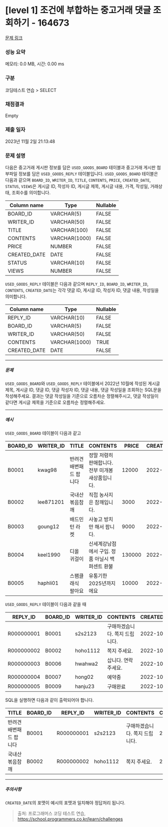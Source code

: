 # [level 1] 조건에 부합하는 중고거래 댓글 조회하기 - 164673 

[문제 링크](https://school.programmers.co.kr/learn/courses/30/lessons/164673) 

### 성능 요약

메모리: 0.0 MB, 시간: 0.00 ms

### 구분

코딩테스트 연습 > SELECT

### 채점결과

Empty

### 제출 일자

2023년 11월 2일 21:13:48

### 문제 설명

<p>다음은 중고거래 게시판 정보를 담은 <code>USED_GOODS_BOARD</code> 테이블과 중고거래 게시판 첨부파일 정보를 담은 <code>USED_GOODS_REPLY</code> 테이블입니다. <code>USED_GOODS_BOARD</code> 테이블은 다음과 같으며 <code>BOARD_ID</code>, <code>WRITER_ID</code>, <code>TITLE</code>, <code>CONTENTS</code>, <code>PRICE</code>, <code>CREATED_DATE</code>, <code>STATUS</code>, <code>VIEWS</code>은 게시글 ID, 작성자 ID, 게시글 제목, 게시글 내용, 가격, 작성일, 거래상태, 조회수를 의미합니다.</p>
<table class="table">
        <thead><tr>
<th>Column name</th>
<th>Type</th>
<th>Nullable</th>
</tr>
</thead>
        <tbody><tr>
<td>BOARD_ID</td>
<td>VARCHAR(5)</td>
<td>FALSE</td>
</tr>
<tr>
<td>WRITER_ID</td>
<td>VARCHAR(50)</td>
<td>FALSE</td>
</tr>
<tr>
<td>TITLE</td>
<td>VARCHAR(100)</td>
<td>FALSE</td>
</tr>
<tr>
<td>CONTENTS</td>
<td>VARCHAR(1000)</td>
<td>FALSE</td>
</tr>
<tr>
<td>PRICE</td>
<td>NUMBER</td>
<td>FALSE</td>
</tr>
<tr>
<td>CREATED_DATE</td>
<td>DATE</td>
<td>FALSE</td>
</tr>
<tr>
<td>STATUS</td>
<td>VARCHAR(10)</td>
<td>FALSE</td>
</tr>
<tr>
<td>VIEWS</td>
<td>NUMBER</td>
<td>FALSE</td>
</tr>
</tbody>
      </table>
<p><code>USED_GOODS_REPLY</code> 테이블은 다음과 같으며 <code>REPLY_ID</code>, <code>BOARD_ID</code>, <code>WRITER_ID</code>, <code>CONTENTS</code>, <code>CREATED_DATE</code>는 각각 댓글 ID, 게시글 ID, 작성자 ID, 댓글 내용, 작성일을 의미합니다.</p>
<table class="table">
        <thead><tr>
<th>Column name</th>
<th>Type</th>
<th>Nullable</th>
</tr>
</thead>
        <tbody><tr>
<td>REPLY_ID</td>
<td>VARCHAR(10)</td>
<td>FALSE</td>
</tr>
<tr>
<td>BOARD_ID</td>
<td>VARCHAR(5)</td>
<td>FALSE</td>
</tr>
<tr>
<td>WRITER_ID</td>
<td>VARCHAR(50)</td>
<td>FALSE</td>
</tr>
<tr>
<td>CONTENTS</td>
<td>VARCHAR(1000)</td>
<td>TRUE</td>
</tr>
<tr>
<td>CREATED_DATE</td>
<td>DATE</td>
<td>FALSE</td>
</tr>
</tbody>
      </table>
<hr>

<h5>문제</h5>

<p><code>USED_GOODS_BOARD</code>와 <code>USED_GOODS_REPLY</code> 테이블에서 2022년 10월에 작성된 게시글 제목, 게시글  ID, 댓글 ID, 댓글 작성자 ID, 댓글 내용, 댓글 작성일을 조회하는 SQL문을 작성해주세요. 결과는 댓글 작성일을 기준으로 오름차순 정렬해주시고, 댓글 작성일이 같다면 게시글  제목을 기준으로 오름차순 정렬해주세요.</p>

<hr>

<h5>예시</h5>

<p><code>USED_GOODS_BOARD</code> 테이블이 다음과 같고</p>
<table class="table">
        <thead><tr>
<th>BOARD_ID</th>
<th>WRITER_ID</th>
<th>TITLE</th>
<th>CONTENTS</th>
<th>PRICE</th>
<th>CREATED_DATE</th>
<th>STATUS</th>
<th>VIEWS</th>
</tr>
</thead>
        <tbody><tr>
<td>B0001</td>
<td>kwag98</td>
<td>반려견 배변패드 팝니다</td>
<td>정말 저렴히 판매합니다. 전부 미개봉 새상품입니다.</td>
<td>12000</td>
<td>2022-10-01</td>
<td>DONE</td>
<td>250</td>
</tr>
<tr>
<td>B0002</td>
<td>lee871201</td>
<td>국내산 볶음참깨</td>
<td>직접 농사지은 참깨입니다.</td>
<td>3000</td>
<td>2022-10-02</td>
<td>DONE</td>
<td>121</td>
</tr>
<tr>
<td>B0003</td>
<td>goung12</td>
<td>배드민턴 라켓</td>
<td>사놓고 방치만 해서 팝니다.</td>
<td>9000</td>
<td>2022-10-02</td>
<td>SALE</td>
<td>212</td>
</tr>
<tr>
<td>B0004</td>
<td>keel1990</td>
<td>디올 귀걸이</td>
<td>신세계강남점에서 구입. 정품 아닐시 백퍼센트 환불</td>
<td>130000</td>
<td>2022-10-02</td>
<td>SALE</td>
<td>199</td>
</tr>
<tr>
<td>B0005</td>
<td>haphli01</td>
<td>스팸클래식 팔아요</td>
<td>유통기한 2025년까지에요</td>
<td>10000</td>
<td>2022-10-02</td>
<td>SALE</td>
<td>121</td>
</tr>
</tbody>
      </table>
<p><code>USED_GOODS_REPLY</code> 테이블이 다음과 같을 때</p>
<table class="table">
        <thead><tr>
<th>REPLY_ID</th>
<th>BOARD_ID</th>
<th>WRITER_ID</th>
<th>CONTENTS</th>
<th>CREATED_DATE</th>
</tr>
</thead>
        <tbody><tr>
<td>R000000001</td>
<td>B0001</td>
<td>s2s2123</td>
<td>구매하겠습니다. 쪽지 드립니다.</td>
<td>2022-10-02</td>
</tr>
<tr>
<td>R000000002</td>
<td>B0002</td>
<td>hoho1112</td>
<td>쪽지 주세요.</td>
<td>2022-10-03</td>
</tr>
<tr>
<td>R000000003</td>
<td>B0006</td>
<td>hwahwa2</td>
<td>삽니다. 연락주세요.</td>
<td>2022-10-03</td>
</tr>
<tr>
<td>R000000004</td>
<td>B0007</td>
<td>hong02</td>
<td>예약중</td>
<td>2022-10-06</td>
</tr>
<tr>
<td>R000000005</td>
<td>B0009</td>
<td>hanju23</td>
<td>구매완료</td>
<td>2022-10-07</td>
</tr>
</tbody>
      </table>
<p>SQL을 실행하면 다음과 같이 출력되어야 합니다.</p>
<table class="table">
        <thead><tr>
<th>TITLE</th>
<th>BOARD_ID</th>
<th>REPLY_ID</th>
<th>WRITER_ID</th>
<th>CONTENTS</th>
<th>CREATED_DATE</th>
</tr>
</thead>
        <tbody><tr>
<td>반려견 배변패드 팝니다</td>
<td>B0001</td>
<td>R000000001</td>
<td>s2s2123</td>
<td>구매하겠습니다. 쪽지 드립니다.</td>
<td>2022-10-02</td>
</tr>
<tr>
<td>국내산 볶음참깨</td>
<td>B0002</td>
<td>R000000002</td>
<td>hoho1112</td>
<td>쪽지 주세요.</td>
<td>2022-10-03</td>
</tr>
</tbody>
      </table>
<hr>

<h5>주의사항</h5>

<p><code>CREATED_DATE</code>의 포맷이 예시의 포맷과 일치해야 정답처리 됩니다.</p>


> 출처: 프로그래머스 코딩 테스트 연습, https://school.programmers.co.kr/learn/challenges